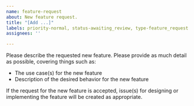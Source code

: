 ```yaml
---
name: feature-request
about: New feature request.
title: "[Add ...]"
labels: priority-normal, status-awaiting_review, type-feature_request
assignees: ''

---
```


Please describe the requested new feature.
Please provide as much detail as possible, covering things such as:
- The use case(s) for the new feature
- Description of the desired behavior for the new feature

If the request for the new feature is accepted, issue(s) for designing or implementing the
feature will be created as appropriate.
